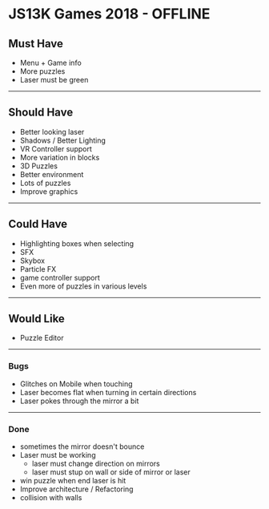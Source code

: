 # JS13K Games 2018 - OFFLINE

## Must Have
- Menu + Game info
- More puzzles
- Laser must be green
___
## Should Have
- Better looking laser
- Shadows / Better Lighting
- VR Controller support
- More variation in blocks
- 3D Puzzles
- Better environment
- Lots of puzzles
- Improve graphics

___
## Could Have
- Highlighting boxes when selecting
- SFX
- Skybox
- Particle FX
- game controller support
- Even more of puzzles in various levels
___
## Would Like
- Puzzle Editor
___
### Bugs
- Glitches on Mobile when touching
- Laser becomes flat when turning in certain directions
- Laser pokes through the mirror a bit

___
### Done
- sometimes the mirror doesn't bounce
- Laser must be working
  - laser must change direction on mirrors
  - laser must stup on wall or side of mirror or laser
- win puzzle when end laser is hit
- Improve architecture / Refactoring
- collision with walls